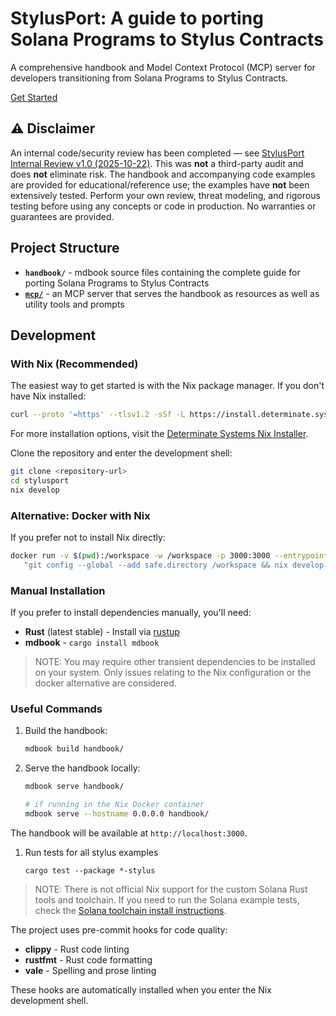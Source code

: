 # StylusPort: A guide to porting Solana Programs to Stylus Contracts

A comprehensive handbook and Model Context Protocol (MCP) server for developers transitioning from Solana Programs to Stylus Contracts.

[Get Started](https://oak-security.github.io/stylusport)

## ⚠️ Disclaimer

An internal code/security review has been completed — see [StylusPort Internal Review v1.0 (2025-10-22)](https://github.com/oak-security/audit-reports/blob/main/StylusPort/2025-10-22%20Audit%20Report%20-%20StylusPort%20Internal%20Review%20v1.0.pdf). This was **not** a third-party audit and does **not** eliminate risk. The handbook and accompanying code examples are provided for educational/reference use; the examples have **not** been extensively tested. Perform your own review, threat modeling, and rigorous testing before using any concepts or code in production. No warranties or guarantees are provided.

## Project Structure

- **`handbook/`** - mdbook source files containing the complete guide for porting Solana Programs to Stylus Contracts
- **[`mcp/`](./mcp/README.md)** - an MCP server that serves the handbook as resources as well as utility tools and prompts

## Development

### With Nix (Recommended)

The easiest way to get started is with the Nix package manager. If you don't have Nix installed:

```bash
curl --proto '=https' --tlsv1.2 -sSf -L https://install.determinate.systems/nix | sh -s -- install
```

For more installation options, visit the [Determinate Systems Nix Installer](https://github.com/DeterminateSystems/nix-installer).

Clone the repository and enter the development shell:

```bash
git clone <repository-url>
cd stylusport
nix develop
```

### Alternative: Docker with Nix

If you prefer not to install Nix directly:

```bash
docker run -v $(pwd):/workspace -w /workspace -p 3000:3000 --entrypoint /bin/sh -ti ghcr.io/nixos/nix -c \
   "git config --global --add safe.directory /workspace && nix develop --extra-experimental-features 'nix-command flakes'"
```

### Manual Installation

If you prefer to install dependencies manually, you'll need:

- **Rust** (latest stable) - Install via [rustup](https://rustup.rs/)
- **mdbook** - `cargo install mdbook`

> NOTE: You may require other transient dependencies to be installed on your system. 
> Only issues relating to the Nix configuration or the docker alternative are considered.

### Useful Commands

1. Build the handbook:
   ```bash
   mdbook build handbook/
   ```

1. Serve the handbook locally:
   ```bash
   mdbook serve handbook/

   # if running in the Nix Docker container
   mdbook serve --hostname 0.0.0.0 handbook/
   ```

The handbook will be available at `http://localhost:3000`.

1. Run tests for all stylus examples
   ```
   cargo test --package *-stylus
   ```

> NOTE: There is not official Nix support for the custom Solana Rust tools and toolchain.
> If you need to run the Solana example tests, check the [Solana toolchain install instructions](https://solana.com/docs/intro/installation).

The project uses pre-commit hooks for code quality:

- **clippy** - Rust code linting
- **rustfmt** - Rust code formatting
- **vale** - Spelling and prose linting

These hooks are automatically installed when you enter the Nix development shell.

